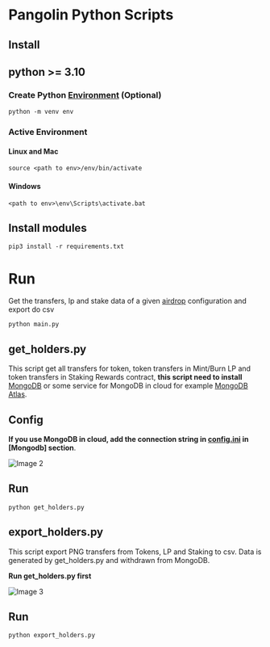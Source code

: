 # Pangolin Python Scripts

## Install

## python **>= 3.10**

### Create Python [Environment](https://docs.python.org/3/tutorial/venv.html) (Optional)
`python -m venv env`

### Active Environment 

#### Linux and Mac

`source <path to env>/env/bin/activate`

#### Windows

`<path to env>\env\Scripts\activate.bat`

## Install modules

`pip3 install -r requirements.txt`

# Run
Get the transfers, lp and stake data of a given [airdrop](airdrops/) configuration and export do csv

`python main.py`

## get_holders.py

This script get all transfers for token, token transfers in Mint/Burn LP and token transfers in Staking Rewards contract, **this script need to install** [MongoDB](https://www.mongodb.com/) or some service for MongoDB in cloud for example [MongoDB Atlas](https://www.mongodb.com/atlas/database).

## Config

**If you use MongoDB in cloud, add the connection string in [config.ini](config.ini) in [Mongodb] section**.

![Image 2](https://i.imgur.com/aJLb9r7.png)

## Run
`python get_holders.py`

## export_holders.py

This script export PNG transfers from Tokens, LP and Staking to csv. Data is generated by get_holders.py and withdrawn from MongoDB.

**Run get_holders.py first**

![Image 3](https://i.imgur.com/9OdOAaI.png)

## Run
`python export_holders.py`

